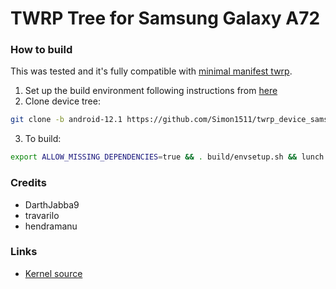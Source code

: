 # TWRP Tree for Samsung Galaxy A72

### How to build
This was tested and it's fully compatible with [minimal manifest twrp](https://github.com/minimal-manifest-twrp/platform_manifest_twrp_aosp).
1. Set up the build environment following instructions from [here](https://github.com/minimal-manifest-twrp/platform_manifest_twrp_aosp/blob/twrp-11/README.md#getting-started)
2. Clone device tree:
```bash
git clone -b android-12.1 https://github.com/Simon1511/twrp_device_samsung_a72q.git device/samsung/a72q
```
3. To build:
```bash
export ALLOW_MISSING_DEPENDENCIES=true && . build/envsetup.sh && lunch twrp_a72q-eng && mka recoveryimage
```

### Credits
* DarthJabba9
* travarilo
* hendramanu

### Links
* [Kernel source](https://github.com/Simon1511/android_kernel_samsung_sm7125/tree/twrp)
